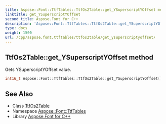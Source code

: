 ```yaml
---
title: Aspose::Font::TtfTables::TtfOs2Table::get_YSuperscriptYOffset method
linktitle: get_YSuperscriptYOffset
second_title: Aspose.Font for C++
description: 'Aspose::Font::TtfTables::TtfOs2Table::get_YSuperscriptYOffset method. Gets YSuperscriptYOffset value in C++.'
type: docs
weight: 1500
url: /cpp/aspose.font.ttftables/ttfos2table/get_ysuperscriptyoffset/
---
```

## TtfOs2Table::get_YSuperscriptYOffset method


Gets YSuperscriptYOffset value.

```cpp
int16_t Aspose::Font::TtfTables::TtfOs2Table::get_YSuperscriptYOffset() const
```

## See Also

* Class [TtfOs2Table](../)
* Namespace [Aspose::Font::TtfTables](../../)
* Library [Aspose.Font for C++](../../../)
